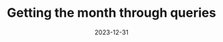 ---
title: Getting the month through queries
date: 2023-12-31
series:
  - How queries support my Logseq workflow
tags:
  - Logseq
TocOpen: false
draft: true
---